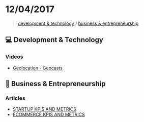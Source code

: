 # 12/04/2017

> [development & technology](#computer-development--technology) / [business & entrepreneurship](#briefcase-business--entrepreneurship)


## :computer: Development & Technology

### Videos
- [Geolocation - Geocasts](https://www.youtube.com/watch?v=QhdvIJ_qlFQ)

## :briefcase: Business & Entrepreneurship

### Articles 
- [STARTUP KPIS AND METRICS](https://www.geckoboard.com/learn/kpi-examples/startup-kpis/#.WO5t8lMrLdQ)
- [ECOMMERCE KPIS AND METRICS](https://www.geckoboard.com/learn/kpi-examples/ecommerce-kpis/)